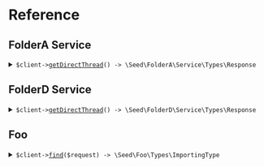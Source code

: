 # Reference
## FolderA Service
<details><summary><code>$client-><a href="/Seed/FolderA/Service/ServiceClient.php">getDirectThread</a>() -> \Seed\FolderA\Service\Types\Response</code></summary>
<dl>
<dd>

#### 🔌 Usage

<dl>
<dd>

<dl>
<dd>

```php
$client->folderA->service->getDirectThread();
```
</dd>
</dl>
</dd>
</dl>


</dd>
</dl>
</details>

## FolderD Service
<details><summary><code>$client-><a href="/Seed/FolderD/Service/ServiceClient.php">getDirectThread</a>() -> \Seed\FolderD\Service\Types\Response</code></summary>
<dl>
<dd>

#### 🔌 Usage

<dl>
<dd>

<dl>
<dd>

```php
$client->folderD->service->getDirectThread();
```
</dd>
</dl>
</dd>
</dl>


</dd>
</dl>
</details>

## Foo
<details><summary><code>$client-><a href="/Seed/Foo/FooClient.php">find</a>($request) -> \Seed\Foo\Types\ImportingType</code></summary>
<dl>
<dd>

#### 🔌 Usage

<dl>
<dd>

<dl>
<dd>

```php
$client->foo->find(
    $request,
);
```
</dd>
</dl>
</dd>
</dl>

#### ⚙️ Parameters

<dl>
<dd>

<dl>
<dd>

**$request:** `\Seed\Foo\Requests\FindRequest` 
    
</dd>
</dl>
</dd>
</dl>


</dd>
</dl>
</details>
